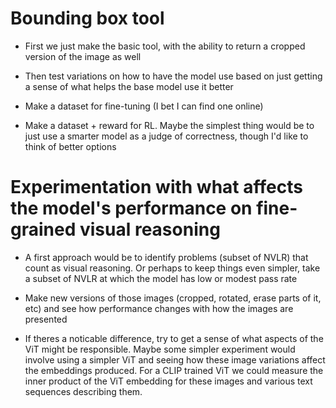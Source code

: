 # Bounding box tool

- First we just make the basic tool, with the ability to return a cropped version of the image as well

- Then test variations on how to have the model use based on just getting a sense of what helps the base model use it better

- Make a dataset for fine-tuning (I bet I can find one online)

- Make a dataset + reward for RL. Maybe the simplest thing would be to just use a smarter model as a judge of correctness, though I'd like to think of better options

# Experimentation with what affects the model's performance on fine-grained visual reasoning

- A first approach would be to identify problems (subset of NVLR) that count as visual reasoning. Or perhaps to keep things even simpler, take a subset of NVLR at which the model has low or modest pass rate

- Make new versions of those images (cropped, rotated, erase parts of it, etc) and see how performance changes with how the images are presented

- If theres a noticable difference, try to get a sense of what aspects of the ViT might be responsible. Maybe some simpler experiment would involve using a simpler ViT and seeing how these image variations affect the embeddings produced. For a CLIP trained ViT we could measure the inner product of the ViT embedding for these images and various text sequences describing them.